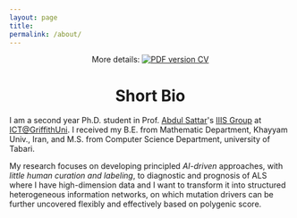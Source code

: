 ```yaml
---
layout: page
title: 
permalink: /about/
---
```


<p align="center">
    More details: 
    <a href="/files/Hima Nikafshan Rad CV.pdf">
        <img alt="PDF version CV" src="https://img.shields.io/badge/Curriculum Vitae-PDF-blue.svg">
    </a>
</p>


# <center>Short Bio</center>

I am a second year Ph.D. student in Prof. [Abdul Sattar](https://experts.griffith.edu.au/18511-abdul-sattar/)'s [IIIS Group](https://www.griffith.edu.au/institute-integrated-intelligent-systems) at [ICT@GriffithUni](https://www.griffith.edu.au/griffith-sciences/school-information-communication-technology). I received my B.E. from Mathematic Department, Khayyam Univ., Iran, and M.S. from Computer Science Department, university of Tabari. 

My research focuses on developing principled *AI-driven* approaches, with *little human curation and labeling*, to diagnostic and prognosis of ALS where I have high-dimension data and I want to transform it into structured heterogeneous information networks, on which mutation drivers can be further uncovered flexibly and effectively based on polygenic score.

